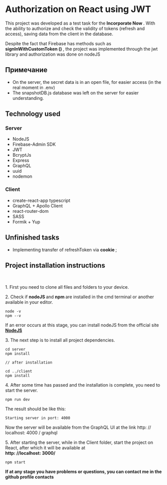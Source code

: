 # Authorization on React using JWT

<p> This project was developed as a test task for the <b> Incorporate Now </b>. With the ability to authorize and check the validity of tokens (refresh and access), saving data from the client in the database. </p>
<p> Despite the fact that Firebase has methods such as <b> signInWithCustomToken () </b>, the project was implemented through the jwt library and authorization was done on nodeJS </p>

## Примечание

- On the server, the secret data is in an open file, for easier access (in the real moment in .env)
- The snapshotDB.js database was left on the server for easier understanding.

## Technology used

### Server

- NodeJS
- Firebase-Admin SDK
- JWT
- BcryptJs
- Express
- GraphQL
- uuid
- nodemon

### Client

- create-react-app typescript
- GraphQL + Apollo Client
- react-router-dom
- SASS
- Formik + Yup

## Unfinished tasks

- Implementing transfer of refreshToken via <b> cookie </b>;

## Project installation instructions

<br/>
<p>
    1. First you need to clone all files and folders to your device.
</p>
<p>
    2. Check if <b> nodeJS </b> and <b> npm </b> are installed in the cmd terminal or another available in your editor.
</p>

```
node -v
npm --v
```

<p> If an error occurs at this stage, you can install nodeJS from the official site <a href="https://nodejs.org/en/"> <b> NodeJS </b> </a> </p>

<p>
3. The next step is to install all project dependencies.
</p>

```
cd server
npm install

// after installation

cd ../client
npm install
```

<p>4. After some time has passed and the installation is complete, you need to start the server.</p>

```
npm run dev
```

The result should be like this:

```
Starting server in port: 4000
```

<p>
Now the server will be available from the GraphQL UI at the link http: // localhost: 4000 / graphql
</p>

<p> 5. After starting the server, while in the Client folder, start the project on React, after which it will be available at <br/><b>http: //localhost: 3000/</b></p>

```
npm start
```

<p><b>
If at any stage you have problems or questions, you can contact me in the github profile contacts
</b></p>
